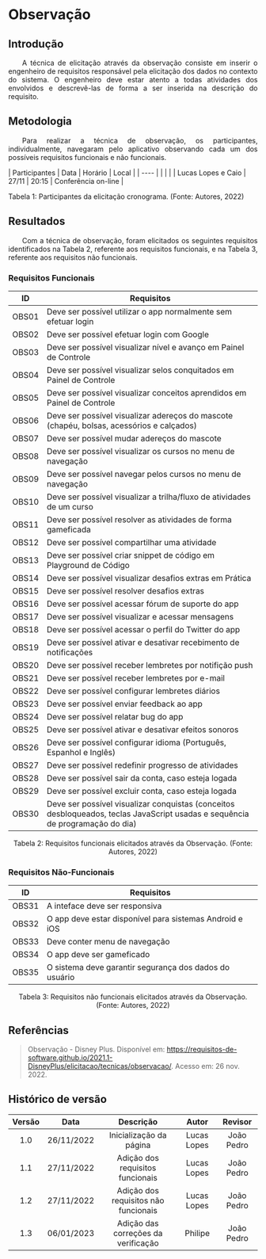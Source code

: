 # Observação

## Introdução
<p align="justify">&emsp;&emsp;A técnica de elicitação através da observação consiste em inserir o engenheiro de requisitos responsável pela elicitação dos dados no contexto do sistema. O engenheiro deve estar atento a todas atividades dos envolvidos e descrevê-las de forma a ser inserida na descrição do requisito.</p>

## Metodologia
<p align="justify">&emsp;&emsp;Para realizar a técnica de observação, os participantes, individualmente, navegaram pelo aplicativo observando cada um dos possíveis requisitos funcionais e não funcionais.</p>

| Participantes | Data | Horário | Local |
| ---- | | | |
| Lucas Lopes e Caio | 27/11 | 20:15 | Conferência on-line |


<figcaption>Tabela 1: Participantes da elicitação cronograma. (Fonte: Autores, 2022)</figcaption>

## Resultados
<p align="justify">&emsp;&emsp;Com a técnica de observação, foram elicitados os seguintes requisitos identificados na Tabela 2, referente aos requisitos funcionais, e na Tabela 3, referente aos requisitos não funcionais.</p>

### Requisitos Funcionais

| ID | Requisitos |
| :--: | ---- |
| OBS01 | Deve ser possível utilizar o app normalmente sem efetuar login |
| OBS02 | Deve ser possível efetuar login com Google |
| OBS03 | Deve ser possível visualizar nível e avanço em Painel de Controle |
| OBS04 | Deve ser possível visualizar selos conquitados em Painel de Controle |
| OBS05 | Deve ser possível visualizar conceitos aprendidos em Painel de Controle |
| OBS06 | Deve ser possível visualizar adereços do mascote (chapéu, bolsas, acessórios e calçados) |
| OBS07 | Deve ser possível mudar adereços do mascote |
| OBS08 | Deve ser possível visualizar os cursos no menu de navegação |
| OBS09 | Deve ser possível navegar pelos cursos no menu de navegação |
| OBS10 | Deve ser possível visualizar a trilha/fluxo de atividades de um curso |
| OBS11 | Deve ser possível resolver as atividades de forma gameficada |
| OBS12 | Deve ser possível compartilhar uma atividade |
| OBS13 | Deve ser possível criar snippet de código em Playground de Código |
| OBS14 | Deve ser possível visualizar desafios extras em Prática |
| OBS15 | Deve ser possível resolver desafios extras |
| OBS16 | Deve ser possível acessar fórum de suporte do app |
| OBS17 | Deve ser possível visualizar e acessar mensagens |
| OBS18 | Deve ser possível acessar o perfil do Twitter do app |
| OBS19 | Deve ser possível ativar e desativar recebimento de notificações |
| OBS20 | Deve ser possível receber lembretes por notifição push |
| OBS21 | Deve ser possível receber lembretes por e-mail |
| OBS22 | Deve ser possível configurar lembretes diários |
| OBS23 | Deve ser possível enviar feedback ao app |
| OBS24 | Deve ser possível relatar bug do app |
| OBS25 | Deve ser possível ativar e desativar efeitos sonoros |
| OBS26 | Deve ser possível configurar idioma (Português, Espanhol e Inglês) |
| OBS27 | Deve ser possível redefinir progresso de atividades |
| OBS28 | Deve ser possível sair da conta, caso esteja logada |
| OBS29 | Deve ser possível excluir conta, caso esteja logada |
| OBS30 | Deve ser possível visualizar conquistas (conceitos desbloqueados, teclas JavaScript usadas e sequência de programação do dia) |
<figcaption align="center">Tabela 2: Requisitos funcionais elicitados através da Observação. (Fonte: Autores, 2022)</figcaption>


### Requisitos Não-Funcionais

| ID | Requisitos |
| :--: | ---- |
| OBS31 | A inteface deve ser responsiva |
| OBS32 | O app deve estar disponível para sistemas Android e iOS |
| OBS33 | Deve conter menu de navegação |
| OBS34 | O app deve ser gameficado |
| OBS35 | O sistema deve garantir segurança dos dados do usuário |
<figcaption align="center">Tabela 3: Requisitos não funcionais elicitados através da Observação. (Fonte: Autores, 2022)</figcaption>



## Referências
> Observação - Disney Plus.  Disponível em: <https://requisitos-de-software.github.io/2021.1-DisneyPlus/elicitacao/tecnicas/observacao/>. Acesso em: 26 nov. 2022.


## Histórico de versão
| Versão | Data | Descrição | Autor | Revisor |
| :----: | :--: | :-------: | :---: | :-----: |
| 1.0 | 26/11/2022 | Inicialização da página | Lucas Lopes | João Pedro |
| 1.1 | 27/11/2022 | Adição dos requisitos funcionais | Lucas Lopes | João Pedro |
| 1.2 | 27/11/2022 | Adição dos requisitos não funcionais | Lucas Lopes | João Pedro |
| 1.3 | 06/01/2023 | Adição das correções da verificação | Philipe | João Pedro |